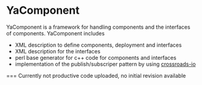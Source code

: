 YaComponent
===========

YaComponent is a framework for handling components and the interfaces of components.
YaComponent includes
 * XML description to define components, deployment and interfaces
 * XML description for the interfaces
 * perl base generator for c++ code for components and interfaces
 * implementation of the publish/subscriper pattern by using [crossroads-io](http://www.crossroads.io/)

=== Currently not productive code uploaded, no initial revision available


